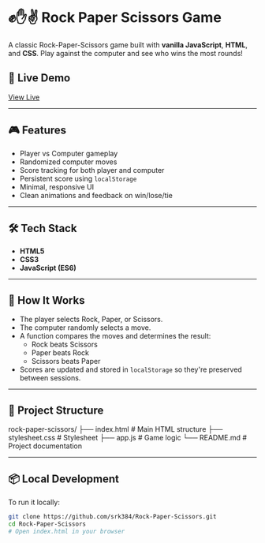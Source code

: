 # ✊✋✌️ Rock Paper Scissors Game

A classic Rock-Paper-Scissors game built with **vanilla JavaScript**, **HTML**, and **CSS**. Play against the computer and see who wins the most rounds!

## 🔗 Live Demo

[View Live ](https://rpsbysrk.netlify.app/)

---

## 🎮 Features

- Player vs Computer gameplay
- Randomized computer moves
- Score tracking for both player and computer
- Persistent score using `localStorage`
- Minimal, responsive UI
- Clean animations and feedback on win/lose/tie

---

## 🛠 Tech Stack

- **HTML5**
- **CSS3**
- **JavaScript (ES6)**

---

## 🧠 How It Works

- The player selects Rock, Paper, or Scissors.
- The computer randomly selects a move.
- A function compares the moves and determines the result:
  - Rock beats Scissors
  - Paper beats Rock
  - Scissors beats Paper
- Scores are updated and stored in `localStorage` so they're preserved between sessions.

---

## 📁 Project Structure

rock-paper-scissors/
├── index.html # Main HTML structure
├── stylesheet.css # Stylesheet
├── app.js # Game logic
└── README.md # Project documentation

---

## 📦 Local Development

To run it locally:

```bash
git clone https://github.com/srk384/Rock-Paper-Scissors.git
cd Rock-Paper-Scissors
# Open index.html in your browser
```
